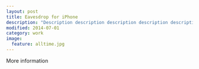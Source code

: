 ```yaml
---
layout: post
title: Eavesdrop for iPhone
description: "Description description description description description description description."
modified: 2014-07-01
category: work
image:
  feature: alltime.jpg
---
```


More information